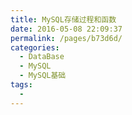 ```yaml
---
title: MySQL存储过程和函数
date: 2016-05-08 22:09:37
permalink: /pages/b73d6d/
categories:
  - DataBase
  - MySQL
  - MySQL基础
tags:
  - 
---
```

